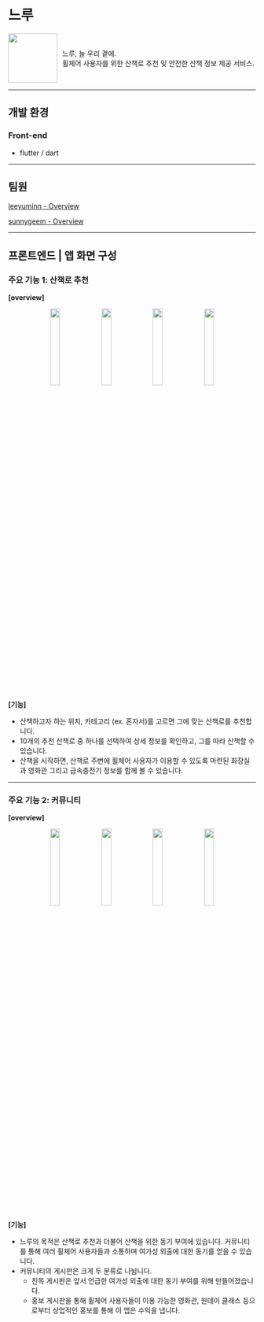 # 느루

<div style="display: flex; align-items: center;">
  <img src="https://github.com/user-attachments/assets/e30e9fad-eb04-4a67-ae9f-63474ad9bf2c" width="100">
  <br><span style="margin-left: 10px;">느루, 늘 우리 곁에. 
    <br>휠체어 사용자를 위한 산책로 추천 및 안전한 산책 정보 제공 서비스.</span>
</div>

---

## 개발 환경

### **Front-end**

- flutter / dart

---

## 팀원

[leeyuminn - Overview](https://github.com/leeyuminn)

[sunnygeem - Overview](https://github.com/sunnygeem)

---

## 프론트엔드 | 앱 화면 구성

### 주요 기능 1: 산책로 추천

**[overview]**
<p align="center">
  <img src="https://github.com/user-attachments/assets/a0927df0-1e08-404a-810c-19b1f5aaed16" width="20%"/>
  <img src="https://github.com/user-attachments/assets/b1b1c97e-41d4-40d0-97b0-57b67b2ec877" width="20%"/>
  <img src="https://github.com/user-attachments/assets/adf25d66-5da1-43f0-a56a-0e461e33535e" width="20%"/>
  <img src="https://github.com/user-attachments/assets/59203661-b362-40f9-b556-3cc9657dcb72" width="20%"/>
</p>


**[기능]**

- 산책하고자 하는 위치, 카테고리 (ex. 혼자서)를 고르면 그에 맞는 산책로를 추천합니다.
- 10개의 추천 산책로 중 하나를 선택하여 상세 정보를 확인하고, 그를 따라 산책할 수 있습니다.
- 산책을 시작하면, 산책로 주변에 휠체어 사용자가 이용할 수 있도록 마련된 화장실과 영화관 그리고 급속충전기 정보를 함께 볼 수 있습니다.

---

### 주요 기능 2: 커뮤니티

**[overview]**
<p align="center">
  <img src="https://github.com/user-attachments/assets/a8e92503-72d5-4f60-9532-c7f27acd3491" width="20%"/>
  <img src="https://github.com/user-attachments/assets/3d1c2836-2dab-4a0e-8da2-0e8bf8e32e89" width="20%"/>
  <img src="https://github.com/user-attachments/assets/bbd5c2c1-c699-46b1-a451-b75763e4c6ed" width="20%"/>
  <img src="https://github.com/user-attachments/assets/745bb87c-a056-4dd8-a15d-747bfea79a47" width="20%"/>
</p>


**[기능]**

- 느루의 목적은 산책로 추천과 더불어 산책을 위한 동기 부여에 있습니다. 커뮤니티를 통해 여러 휠체어 사용자들과 소통하며 여가성 외출에 대한 동기를 얻을 수 있습니다.
- 커뮤니티의 게시판은 크게 두 분류로 나뉩니다.
    - 친목 게시판은 앞서 언급한 여가성 외출에 대한 동기 부여를 위해 만들어졌습니다.
    - 홍보 게시판을 통해 휠체어 사용자들이 이용 가능한 영화관, 원데이 클래스 등으로부터 상업적인 홍보를 통해 이 앱은 수익을 냅니다.
